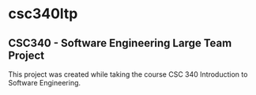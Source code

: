 # csc340ltp

## CSC340 - Software Engineering Large Team Project

This project was created while taking the course CSC 340 Introduction to Software Engineering.
